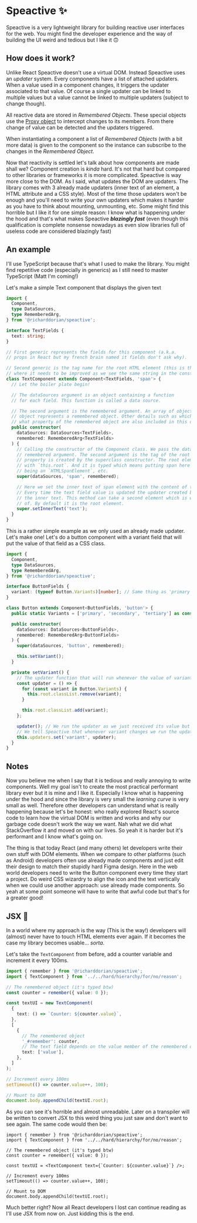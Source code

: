 # Speactive ✨

Speactive is a very lightweight library for building reactive user interfaces for the web.
You might find the developer experience and the way of building the UI weird and tedious but I like it 🙃

## How does it work?

Unlike React Speactive doesn't use a virtual DOM. Instead Speactive uses an _updater_ system.
Every components have a list of attached updaters. When a value used in a component changes, it triggers the updater associated to that value. Of course a single updater can be linked to multiple values but a value cannot be linked to multiple updaters (subject to change though).

All reactive data are stored in _Remembered Objects_. These special objects use the [Proxy object](https://developer.mozilla.org/en-US/docs/Web/JavaScript/Reference/Global_Objects/Proxy) to intercept changes to its members. From there change of value can be detected and the updaters triggered.

When instantiating a component a list of _Remembered Objects_ (with a bit more data) is given to the component so the instance can subscribe to the changes in the _Remembered Object_.

Now that reactivity is settled let's talk about how components are made shall we? Component creation is _kinda_ hard. It's not that hard but compared to other libraries or frameworks it is more complicated. Speactive is way more close to the DOM. As I said, what updates the DOM are updaters. The library comes with 3 already made updaters (inner text of an element, a HTML attribute and a CSS style). Most of the time those updaters won't be enough and you'll need to write your own updaters which makes it harder as you have to think about mounting, unmounting, etc. Some might find this horrible but I like it for one simple reason: I know what is happening under the hood and that's what makes Speactive **_blazingly fast_** (even though this qualification is complete nonsense nowadays as even slow libraries full of useless code are considered blazingly fast)

## An example

I'll use TypeScript because that's what I used to make the library. You might find repetitive code (especially in generics) as I still need to master TypeScript (Matt I'm coming!)

Let's make a simple Text component that displays the given text

```ts
import {
  Component,
  type DataSources,
  type RememberedArg,
} from '@richarddorian/speactive';

interface TextFields {
  text: string;
}

// First generic represents the fields for this component (a.k.a.
// props in React but my french brain named it fields don't ask why).

// Second generic is the tag name for the root HTML element (this is the part
// where it needs to be improved as we see the same string in the constructor)
class TextComponent extends Component<TextFields, 'span'> {
  // Let the boiler plate begin!

  // The dataSources argument is an object containing a function
  // for each field. This function is called a data source.

  // The second argument is the remembered argument. An array of objects, each
  // object represents a remembered object. Other details such as which field uses
  // what property of the remembered object are also included in this object.
  public constructor(
    dataSources: DataSources<TextFields>,
    remembered: RememberedArg<TextFields>
  ) {
    // Calling the constructor of the Component class. We pass the data sources and the
    // remembered argument. The second argument is the tag of the root element. The `root`
    // property is created by the superclass constructor. The root element can be accessed
    // with `this.root`. And it is typed which means putting span here will result in `this.root`
    // being an `HTMLSpanElement`, etc.
    super(dataSources, 'span', remembered);

    // Here we set the inner text of span element with the content of the text data source (text field).
    // Every time the text field value is updated the updater created by this method will run and update
    // the inner text. This method can take a second element which is which element to set the inner text
    // of. By default it is the root element.
    super.setInnerText('text');
  }
}
```

This is a rather simple example as we only used an already made updater. Let's make one! Let's do a button component with a variant field that will put the value of that field as a CSS class.

```ts
import {
  Component,
  type DataSources,
  type RememberedArg,
} from '@richarddorian/speactive';

interface ButtonFields {
  variant: (typeof Button.Variants)[number]; // Same thing as 'primary' | 'secondary' | 'tertiary'
}

class Button extends Component<ButtonFields, 'button'> {
  public static Variants = ['primary', 'secondary', 'tertiary'] as const;

  public constructor(
    dataSources: DataSources<ButtonFields>,
    remembered: RememberedArg<ButtonFields>
  ) {
    super(dataSources, 'button', remembered);

    this.setVariant();
  }

  private setVariant() {
    // The updater function that will run whenever the value of variant updates
    const updater = () => {
      for (const variant in Button.Variants) {
        this.root.classList.remove(variant);
      }

      this.root.classList.add(variant);
    };

    updater(); // We run the updater as we just received its value but no update yet and we need to set the class
    // We tell Speactive that whenever variant changes we run the updater
    this.updaters.set('variant', updater);
  }
}
```

## Notes

Now you believe me when I say that it is tedious and really annoying to write components. Well my goal isn't to create the most practical performant library ever but it is mine and I like it. Especially I know what is happening under the hood and since the library is very small the _learning curve_ is very small as well. Therefore other developers can understand what is really happening because let's be honest: who really explored React's source code to learn how the virtual DOM is written and works and why our garbage code doesn't work the way we want. Nah what we did what StackOverflow it and moved on with our lives. So yeah it is harder but it's performant and I know what's going on.

The thing is that today React (and many others) let developers write their own stuff with DOM elements. When we compare to other platforms (such as Android) developers often use already made components and just edit their design to match their stupidly hard Figma design. Here in the web world developers need to write the Button component every time they start a project. Do weird CSS wizardry to align the icon and the text vertically when we could use another approach: use already made components. So yeah at some point someone will have to write that awful code but that's for a greater good!

## JSX 🤔

In a world where my approach is the way (This is the way!) developers will (almost) never have to touch HTML elements ever again. If it becomes the case my library becomes usable... _sorta_.

Let's take the `TextComponent` from before, add a counter variable and increment it every 100ms.

```ts
import { remember } from '@richarddorian/speactive';
import { TextComponent } from '../../hard/hierarchy/for/no/reason';

// The remembered object (it's typed btw)
const counter = remember({ value: 0 });

const textUI = new TextComponent(
  {
    text: () => `Counter: ${counter.value}`,
  },
  [
    {
      // The remembered object
      '_#remember': counter,
      // The text field depends on the value member of the remembered object
      text: ['value'],
    },
  ]
);

// Increment every 100ms
setTimeout(() => counter.value++, 100);

// Mount to DOM
document.body.appendChild(textUI.root);
```

As you can see it's horrible and almost unreadable. Later on a transpiler will be written to convert JSX to this weird thing you just saw and don't want to see again. The same code would then be:

```tsx
import { remember } from '@richarddorian/speactive';
import { TextComponent } from '../../hard/hierarchy/for/no/reason';

// The remembered object (it's typed btw)
const counter = remember({ value: 0 });

const textUI = <TextComponent text={`Counter: ${counter.value}`} />;

// Increment every 100ms
setTimeout(() => counter.value++, 100);

// Mount to DOM
document.body.appendChild(textUI.root);
```

Much better right? Now all React developers I lost can continue reading as I'll use JSX from now on. Just kidding this is the end.
